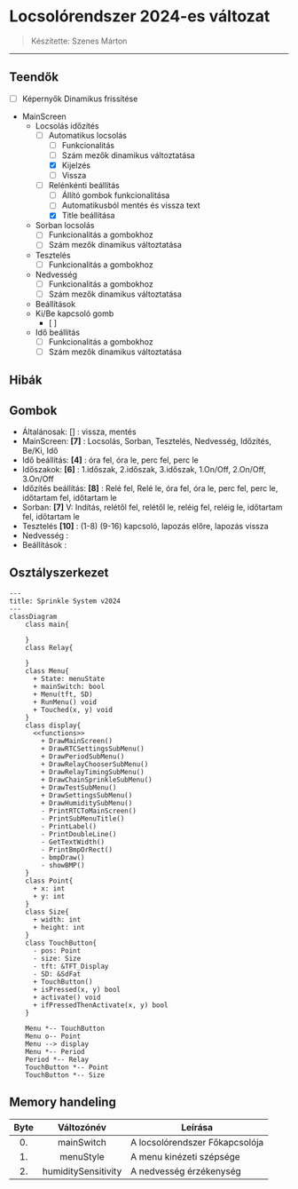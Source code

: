 # Locsolórendszer 2024-es változat

> Készítette: Szenes Márton

---

## Teendők

- [ ] Képernyők Dinamikus frissítése
- MainScreen
  - Locsolás időzítés
    - [ ] Automatikus locsolás
      - [ ] Funkcionalitás
      - [ ] Szám mezők dinamikus változtatása
      - [x] Kijelzés
      - [ ] Vissza
    - [ ] Relénkénti beállítás
      - [ ] Állító gombok funkcionalitása
      - [ ] Automatikusból mentés és vissza text
      - [x] Title beállítása
  - Sorban locsolás
    - [ ] Funkcionalitás a gombokhoz
    - [ ] Szám mezők dinamikus változtatása
  - Tesztelés
    - [ ] Funkcionalitás a gombokhoz
  - Nedvesség
    - [ ] Funkcionalitás a gombokhoz
    - [ ] Szám mezők dinamikus változtatása
  - Beállítások
  - Ki/Be kapcsoló gomb
    - [ ]
  - Idő beállítás
    - [ ] Funkcionalitás a gombokhoz
    - [ ] Szám mezők dinamikus változtatása

## Hibák

## Gombok

- Általánosak: [] : vissza, mentés
- MainScreen: **[7]** : Locsolás, Sorban, Tesztelés, Nedvesség, Időzítés, Be/Ki, Idő
- Idő beállítás: **[4]** : óra fel, óra le, perc fel, perc le
- Időszakok: **[6]** : 1.időszak, 2.időszak, 3.időszak, 1.On/Off, 2.On/Off, 3.On/Off
- Időzítés beállítás: **[8]** : Relé fel, Relé le, óra fel, óra le, perc fel, perc le, időtartam fel, időtartam le
- Sorban: **[7]** V: Indítás, relétől fel, relétől le, reléig fel, reléig le, időtartam fel, időtartam le
- Tesztelés **[10]** : (1-8) (9-16) kapcsoló, lapozás előre, lapozás vissza
- Nedvesség :
- Beállítások :

## Osztályszerkezet

```mermaid
---
title: Sprinkle System v2024
---
classDiagram
    class main{

    }
    class Relay{

    }
    class Menu{
      + State: menuState
      + mainSwitch: bool
      + Menu(tft, SD)
      + RunMenu() void
      + Touched(x, y) void
    }
    class display{
      <<functions>>
        + DrawMainScreen()
        + DrawRTCSettingsSubMenu()
        + DrawPeriodSubMenu()
        + DrawRelayChooserSubMenu()
        + DrawRelayTimingSubMenu()
        + DrawChainSprinkleSubMenu()
        + DrawTestSubMenu()
        + DrawSettingsSubMenu()
        + DrawHumiditySubMenu()
        - PrintRTCToMainScreen()
        - PrintSubMenuTitle()
        - PrintLabel()
        - PrintDoubleLine()
        - GetTextWidth()
        - PrintBmpOrRect()
        - bmpDraw()
        - showBMP()
    }
    class Point{
      + x: int
      + y: int
    }
    class Size{
      + width: int
      + height: int
    }
    class TouchButton{
      - pos: Point
      - size: Size
      - tft: &TFT_Display
      - SD: &SdFat
      + TouchButton()
      + isPressed(x, y) bool
      + activate() void
      + ifPressedThenActivate(x, y) bool
    }

    Menu *-- TouchButton
    Menu o-- Point
    Menu --> display
    Menu *-- Period
    Period *-- Relay
    TouchButton *-- Point
    TouchButton *-- Size

```

## Memory handeling

| Byte |     Változónév      | Leírása                        |
| :--: |:-------------------:| ------------------------------ |
|  0.  |     mainSwitch      | A locsolórendszer Főkapcsolója |
|  1.  |       menuStyle     | A menu kinézeti szépsége       |
|  2.  | humiditySensitivity | A nedvesség érzékenység        |

